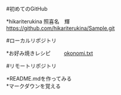 
#初めてのGitHub  

*hikariterukina 照喜名　輝　  　  
https://github.com/hikariterukina/Sample.git    

#ローカルリポジトリ  

*お好み焼きレシピ  　　 
[okonomi.txt](okonomi.txt)  

#リモートリポジトリ  

*README.mdを作ってみる  
*マークダウンを覚える    
